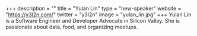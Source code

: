 +++
description = ""
title = "Yulan Lin"
type = "new-speaker"
website = "https://y3l2n.com/"
twitter = "y3l2n"
image = "yulan_lin.jpg"
+++
Yulan Lin is a Software Engineer and Developer Advocate in Silicon Valley. She is passionate about data, food, and organizing meetups.